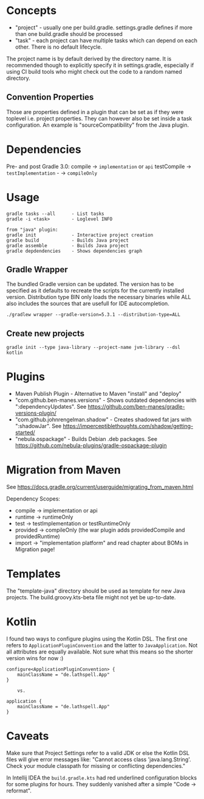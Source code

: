 
Concepts
========

* "project" - usually one per build.gradle. settings.gradle defines if more than one build.gradle should be processed 
* "task" - each project can have multiple tasks which can depend on each other. There is no default lifecycle.

The project name is by default derived by the directory name. It is recommended though to
explicitly specify it in settings.gradle, especially if using CI build tools who might check out the
code to a random named directory.

Convention Properties
---------------------
Those are properties defined in a plugin that can be set as if they were toplevel i.e. project properties.
They can however also be set inside a task configuration. An example is "sourceCompatibility" from the Java plugin. 

Dependencies
============

Pre- and post Gradle 3.0:
    compile     -> `implementation` or `api`
    testCompile -> `testImplementation`
    -           -> `compileOnly` 

Usage
=====

    gradle tasks --all      - List tasks
    gradle -i <task>        - Loglevel INFO

    from "java" plugin:
    gradle init             - Interactive project creation
    gradle build            - Builds Java project
    gradle assemble         - Builds Java project
    gradle depdendencies    - Shows dependencies graph

Gradle Wrapper
--------------

The bundled Gradle version can be updated. The version has to be specified as it defaults to
recreate the scripts for the currently installed version. Distribution type BIN only loads the
necessary binaries while ALL also includes the sources that are usefull for IDE autocompletion. 

    ./gradlew wrapper --gradle-version=5.3.1 --distribution-type=ALL 

Create new projects
-------------------

    gradle init --type java-library --project-name jvm-library --dsl kotlin

Plugins
=======

* Maven Publish Plugin - Alternative to Maven "install" and "deploy"
* "com.github.ben-manes.versions" - Shows outdated dependencies with ":dependencyUpdates". See https://github.com/ben-manes/gradle-versions-plugin/
* "com.github.johnrengelman.shadow" - Creates shadowed fat jars with ":shadowJar". See https://imperceptiblethoughts.com/shadow/getting-started/
* "nebula.ospackage" - Builds Debian .deb packages. See https://github.com/nebula-plugins/gradle-ospackage-plugin

Migration from Maven
====================

See https://docs.gradle.org/current/userguide/migrating_from_maven.html

Dependency Scopes:
* compile -> implementation or api
* runtime -> runtimeOnly
* test -> testImplementation or testRuntimeOnly
* provided -> compileOnly (the war plugin adds providedCompile and providedRuntime)
* import -> "implementation platform" and read chapter about BOMs in Migration page!

Templates
==========

The "template-java" directory should be used as template for new Java projects.
The build.groovy.kts-beta file might not yet be up-to-date.

Kotlin
======

I found two ways to configure plugins using the Kotlin DSL. The first one refers to
`ApplicationPluginConvention` and the latter to `JavaApplication`. Not all attributes
are equally available. Not sure what this means so the shorter version wins for now :)  

```
configure<ApplicationPluginConvention> {
    mainClassName = "de.lathspell.App"
}

    vs.
    
application {
    mainClassName = "de.lathspell.App"
}
```

Caveats
=======

Make sure that Project Settings refer to a valid JDK or else the Kotlin DSL files will give error messages like:
"Cannot access class 'java.lang.String'. Check your module classpath for missing or conflicting dependencies."

In Intellij IDEA the `build.gradle.kts` had red underlined configuration blocks for some plugins for hours.
They suddenly vanished after a simple "Code -> reformat".
